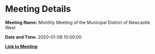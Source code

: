 # Meeting Details

**Meeting Name:** Monthly Meeting of the Municipal District of Newcastle West

**Date and Time:** 2020-01-08 10:00:00

**[Link to Meeting](https://www.limerick.ie/council/whats-on/monthly-meeting-municipal-district-newcastle-west-46)**
